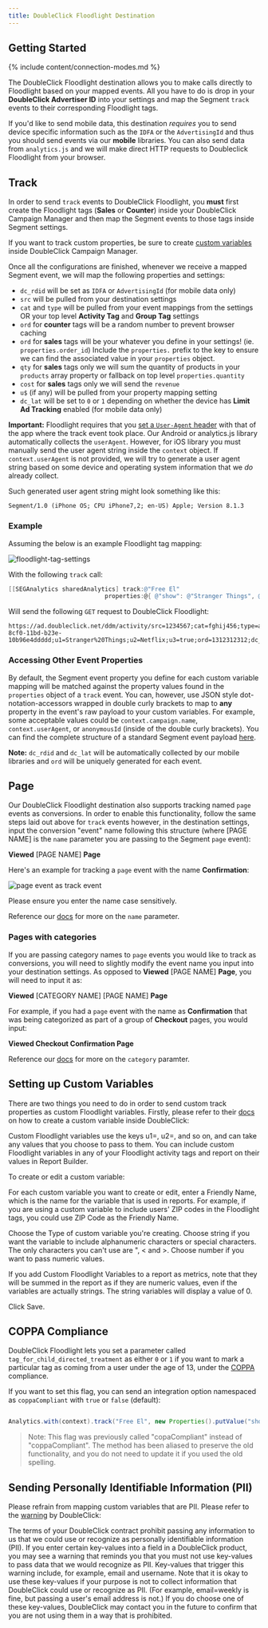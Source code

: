 ```yaml
---
title: DoubleClick Floodlight Destination
---
```


## Getting Started

{% include content/connection-modes.md %}

The DoubleClick Floodlight destination allows you to make calls directly to Floodlight based on your mapped events. All you have to do is drop in your **DoubleClick Advertiser ID** into your settings and map the Segment `track` events to their corresponding Floodlight tags.

If you'd like to send mobile data, this destination _requires_ you to send device specific information such as the `IDFA` or the `AdvertisingId` and thus you should send events via our **mobile** libraries. You can also send data from `analytics.js` and we will make direct HTTP requests to Doubleclick Floodlight from your browser.

## Track

In order to send `track` events to DoubleClick Floodlight, you **must** first create the Floodlight tags (**Sales** or **Counter**) inside your DoubleClick Campaign Manager and then map the Segment events to those tags inside Segment settings.

If you want to track custom properties, be sure to create [custom variables](https://segment.com/docs/connections/destinations/catalog/doubleclick-floodlight/#setting-up-custom-variables) inside DoubleClick Campaign Manager.

Once all the configurations are finished, whenever we receive a mapped Segment event, we will map the following properties and settings:

- `dc_rdid` will be set as `IDFA` or `AdvertisingId` (for mobile data only)
- `src` will be pulled from your destination settings
- `cat` and `type` will be pulled from your event mappings from the settings OR your top level **Activity Tag** and **Group Tag** settings
- `ord` for **counter** tags will be a random number to prevent browser caching
- `ord` for **sales** tags will be your whatever you define in your settings! (ie. `properties.order_id`) Include the `properties.` prefix to the key to ensure we can find the associated value in your `properties` object.
- `qty` for **sales** tags only we will sum the quantity of products in your `products` array property or fallback on top level `properties.quantity`
- `cost` for **sales** tags only we will send the `revenue`
- `u$` (if any) will be pulled from your property mapping setting
- `dc_lat` will be set to `0` or `1` depending on whether the device has **Limit Ad Tracking** enabled (for mobile data only)

**Important:** Floodlight requires that you [set a `User-Agent` header](https://cloudup.com/cDlD6KmuuOK) with that of the app where the track event took place. Our Android or analytics.js library automatically collects the `userAgent`. However, for iOS library you must manually send the user agent string inside the `context` object. If `context.userAgent` is not provided, we will try to generate a user agent string based on some device and operating system information that we *do* already collect.

Such generated user agent string might look something like this:

`Segment/1.0 (iPhone OS; CPU iPhone7,2; en-US) Apple; Version 8.1.3`

### Example

Assuming the below is an example Floodlight tag mapping:

![floodlight-tag-settings](images/c2HROpnXF5r+.png)

With the following `track` call:

```objective-c
[[SEGAnalytics sharedAnalytics] track:@"Free El"
                           properties:@{ @"show": @"Stranger Things", @"source": @"Netflix", @"greatestShowEver": YES }];
```

Will send the following `GET` request to DoubleClick Floodlight:

```
https://ad.doubleclick.net/ddm/activity/src=1234567;cat=fghij456;type=abcde123;dc_rdid=38400000-8cf0-11bd-b23e-10b96e4ddddd;u1=Stranger%20Things;u2=Netflix;u3=true;ord=1312312312;dc_lat=0
```

### Accessing Other Event Properties

By default, the Segment event property you define for each custom variable mapping will be matched against the property values found in the `properties` object of a `track` event. You can, however, use JSON style dot-notation-accessors wrapped in double curly brackets to map to **any** property in the event's raw payload to your custom variables. For example, some acceptable values could be `context.campaign.name`, `context.userAgent`, or `anonymousId` (inside of the double curly brackets). You can find the complete structure of a standard Segment event payload [here](/docs/connections/spec/common/#structure).

**Note:** `dc_rdid` and `dc_lat` will be automatically collected by our mobile libraries and `ord` will be uniquely generated for each event.

## Page

Our DoubleClick Floodlight destination also supports tracking named `page` events as conversions. In order to enable this functionality, follow the same steps laid out above for `track` events however, in the destination settings, input the conversion "event" name following this structure (where \[PAGE NAME\] is the `name` parameter you are passing to the Segment `page` event):

**Viewed** \[PAGE NAME\] **Page**

Here's an example for tracking a `page` event with the name **Confirmation**:

![page event as track event](images/page-event.png)

Please ensure you enter the name case sensitively.

Reference our [docs](/docs/connections/sources/catalog/libraries/website/analytics.js/#page) for more on the `name` parameter.

### Pages with categories

If you are passing category names to `page` events you would like to track as conversions, you will need to slightly modify the event name you input into your destination settings. As opposed to **Viewed** \[PAGE NAME\] **Page**, you will need to input it as:

**Viewed** \[CATEGORY NAME\] \[PAGE NAME\] **Page**

For example, if you had a `page` event with the name as **Confirmation** that was being categorized as part of a group of **Checkout** pages, you would input:

**Viewed Checkout Confirmation Page**

Reference our [docs](/docs/connections/sources/catalog/libraries/website/analytics.js/#page) for more on the `category` paramter.

## Setting up Custom Variables

There are two things you need to do in order to send custom track properties as custom Floodlight variables. Firstly, please refer to their [docs](https://support.google.com/dfa/partner/answer/2548879?hl=en) on how to create a custom variable inside DoubleClick:

Custom Floodlight variables use the keys u1=, u2=, and so on, and can take any values that you choose to pass to them. You can include custom Floodlight variables in any of your Floodlight activity tags and report on their values in Report Builder.

To create or edit a custom variable:

For each custom variable you want to create or edit, enter a Friendly Name, which is the name for the variable that is used in reports. For example, if you are using a custom variable to include users' ZIP codes in the Floodlight tags, you could use ZIP Code as the Friendly Name.

Choose the Type of custom variable you're creating. Choose string if you want the variable to include alphanumeric characters or special characters. The only characters you can't use are ", < and >. Choose number if you want to pass numeric values.

If you add Custom Floodlight Variables to a report as metrics, note that they will be summed in the report as if they are numeric values, even if the variables are actually strings. The string variables will display a value of 0.

Click Save.

## COPPA Compliance

DoubleClick Floodlight lets you set a parameter called `tag_for_child_directed_treatment` as either `0` or `1` if you want to mark a particular tag as coming from a user under the age of 13, under the [COPPA](https://www.ftc.gov/news-events/media-resources/protecting-consumer-privacy/kids-privacy-coppa) compliance.

If you want to set this flag, you can send an integration option namespaced as `coppaCompliant` with `true` or `false` (default):

```java

Analytics.with(context).track("Free El", new Properties().putValue("show", "Stranger Things").putValue("source", "Netflix").putValue("greatestShowEver", true), new Options().setIntegrationOptions("DoubleClick Floodlight", new ValueMap().putValue("coppaCompliant", true)));
```

> Note: This flag was previously called "copaCompliant" instead of "coppaCompliant". The method has been aliased to preserve the old functionality, and you do not need to update it if you used the old spelling.

## Sending Personally Identifiable Information (PII)

Please refrain from mapping custom variables that are PII. Please refer to the [warning](https://support.google.com/dfa/partner/answer/2548879?hl=en) by DoubleClick:

The terms of your DoubleClick contract prohibit passing any information to us that we could use or recognize as personally identifiable information (PII). If you enter certain key-values into a field in a DoubleClick product, you may see a warning that reminds you that you must not use key-values to pass data that we would recognize as PII. Key-values that trigger this warning include, for example, email and username. Note that it is okay to use these key-values if your purpose is not to collect information that DoubleClick could use or recognize as PII. (For example, email=weekly is fine, but passing a user's email address is not.) If you do choose one of these key-values, DoubleClick may contact you in the future to confirm that you are not using them in a way that is prohibited.
